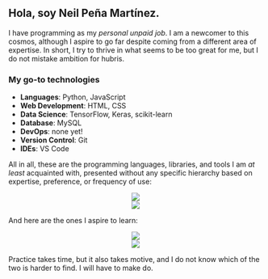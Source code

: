 ## Hola, soy Neil Peña Martínez.

I have programming as my _personal unpaid job_. I am a newcomer to this cosmos, although I aspire to go far despite coming from a different area of expertise. In short, I try to thrive in what seems to be too great for me, but I do not mistake ambition for hubris.
<br>

### My go-to technologies
- **Languages**: Python, JavaScript
- **Web Development**: HTML, CSS
- **Data Science**: TensorFlow, Keras, scikit-learn
- **Database**: MySQL
- **DevOps**: none yet!
- **Version Control**: Git
- **IDEs**: VS Code

All in all, these are the programming languages, libraries, and tools I am _at least_ acquainted with, presented without any specific hierarchy based on expertise, preference, or frequency of use:

<p align="center">
  <a href="https://skillicons.dev">
    <img src="https://skillicons.dev/icons?i=bootstrap,css,bots,git,html,js,mysql,nodejs,php,r" />
  </a>
  <br>
  <a href="https://skillicons.dev">
    <img src="https://skillicons.dev/icons?i=postgres,py,sqlite,tensorflow,vscode" />
  </a>
</p>

And here are the ones I aspire to learn:

<p align="center">
  <a href="https://skillicons.dev">
    <img src="https://skillicons.dev/icons?i=atom,aws,azure,bash,c,cpp,django,electron,express,firebase" />
  </a>
  <br>
  <a href="https://skillicons.dev">
    <img src="https://skillicons.dev/icons?i=java,matlab,pytorch,react,rust,ts" />
  </a>
</p>

Practice takes time, but it also takes motive, and I do not know which of the two is harder to find. I will have to make do.
